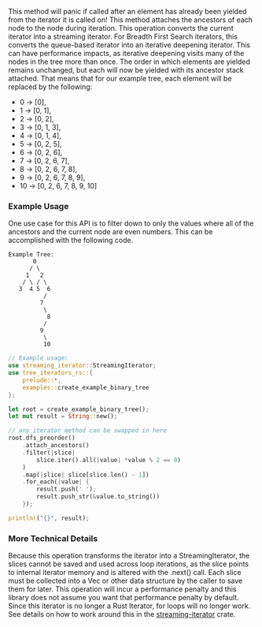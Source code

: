 This method will panic if called after an element has already been yielded from
the iterator it is called on! This method attaches the ancestors of each node to
the node during iteration. This operation converts the current iterator into a
streaming iterator. For Breadth First Search iterators, this converts the
queue-based iterator into an iterative deepening iterator. This can have
performance impacts, as iterative deepening visits many of the nodes in the tree
more than once. The order in which elements are yielded remains unchanged, but
each will now be yielded with its ancestor stack attached. That means that for
our example tree, each element will be replaced by the following:

- 0 -> \[0\],
- 1 -> \[0, 1\],
- 2 -> \[0, 2\],
- 3 -> \[0, 1, 3\],
- 4 -> \[0, 1, 4\],
- 5 -> \[0, 2, 5\],
- 6 -> \[0, 2, 6\],
- 7 -> \[0, 2, 6, 7\],
- 8 -> \[0, 2, 6, 7, 8\],
- 9 -> \[0, 2, 6, 7, 8, 9\],
- 10 -> \[0, 2, 6, 7, 8, 9, 10\]

### Example Usage

One use case for this API is to filter down to only the values where all of the
ancestors and the current node are even numbers. This can be accomplished with
the following code.

```ignore
Example Tree:
       0
      / \
     1   2
    / \ / \
   3  4 5  6
          /
         7
          \
           8
          /
         9
          \
          10
```

```rust
// Example usage:
use streaming_iterator::StreamingIterator;
use tree_iterators_rs::{
    prelude::*,
    examples::create_example_binary_tree
};

let root = create_example_binary_tree();
let mut result = String::new();

// any iterator method can be swapped in here
root.dfs_preorder()
    .attach_ancestors()
    .filter(|slice|
        slice.iter().all(|value| *value % 2 == 0)
    )
    .map(|slice| slice[slice.len() - 1])
    .for_each(|value| {
        result.push(' ');
        result.push_str(&value.to_string())
    });

println!("{}", result);
```

### More Technical Details

Because this operation transforms the iterator into a StreamingIterator, the
slices cannot be saved and used across loop iterations, as the slice points to
internal iterator memory and is altered with the .next() call. Each slice must
be collected into a Vec or other data structure by the caller to save them for
later. This operation will incur a performance penalty and this library does not
assume you want that performance penalty by default. Since this iterator is no
longer a Rust Iterator, for loops will no longer work. See details on how to
work around this in the
[streaming-iterator](https://crates.io/crates/streaming-iterator) crate.
